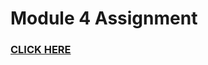<h1>Module 4 Assignment</h1>

<h3><a href = "https://ursaruboss.github.io/HTML-CSS-and-Javascript-for-Web-Developers/Module4/index.html">CLICK HERE</a></h3>
